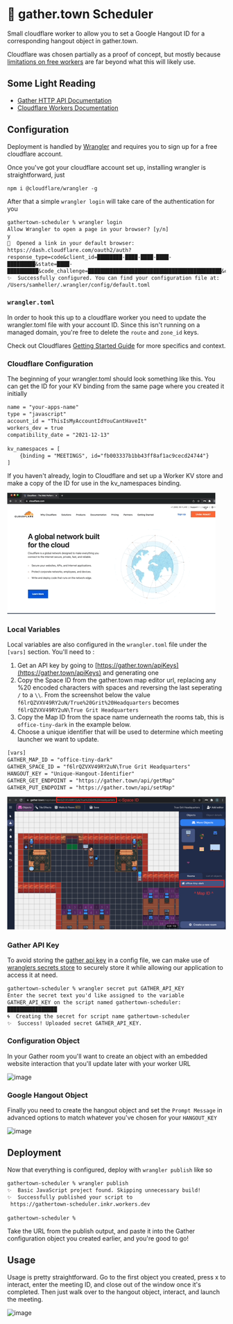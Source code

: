 # 👷 gather.town Scheduler

Small cloudflare worker to allow you to set a Google Hangout ID for a corresponding hangout object in gather.town. 

Cloudflare was chosen partially as a proof of concept, but mostly because [limitations on free workers](https://developers.cloudflare.com/workers/platform/limits) are far beyond what this will likely use. 

## Some Light Reading
* [Gather HTTP API Documentation](https://www.notion.so/Gather-HTTP-API-3bbf6c59325f40aca7ef5ce14c677444)
* [Cloudflare Workers Documentation](https://developers.cloudflare.com/workers/)

## Configuration
Deployment is handled by [Wrangler](https://developers.cloudflare.com/workers/cli-wrangler/authentication) and requires you to sign up for a free cloudflare account. 

Once you've got your cloudflare account set up, installing wrangler is straightforward, just
```shell
npm i @cloudflare/wrangler -g
```

After that a simple `wrangler login` will take care of the authentication for you
```
gathertown-scheduler % wrangler login
Allow Wrangler to open a page in your browser? [y/n]
y
💁  Opened a link in your default browser: https://dash.cloudflare.com/oauth2/auth?response_type=code&client_id=████████-████-████-████-█████████&state=████-██████████&code_challenge=███████████████████████████████████████████&code_challenge_method=S256&redirect_uri=http%3A%2F%2Flocalhost%3A8976%2Foauth%2Fcallback&scope=account%3Aread+user%3Aread+workers%3Awrite+workers_kv%3Awrite+workers_routes%3Awrite+workers_scripts%3Awrite+workers_tail%3Aread+zone%3Aread+offline_access
✨  Successfully configured. You can find your configuration file at: /Users/samheller/.wrangler/config/default.toml
```

### `wrangler.toml`
In order to hook this up to a cloudflare worker you need to update the wrangler.toml file with your account ID. Since this isn't running on a managed domain, you're free to delete the `route` and `zone_id` keys.

Check out Cloudflares [Getting Started Guide](https://developers.cloudflare.com/workers/get-started/guide) for more specifics and context.

### Cloudflare Configuration
The beginning of your wrangler.toml should look something like this. You can get the ID for your KV binding from the same page where you created it initially
```
name = "your-apps-name"
type = "javascript"
account_id = "ThisIsMyAccountIdYouCantHaveIt"
workers_dev = true
compatibility_date = "2021-12-13"

kv_namespaces = [
    {binding = "MEETINGS", id="fb003337b1bb43ff8af1ac9cecd24744"}
]

```

If you haven't already, login to Cloudflare and set up a Worker KV store and make a copy of the ID for use in the kv_namespaces binding. 

![image](./img/create-kv-cloudflare.gif) 



### Local Variables
Local variables are also configured in the `wrangler.toml` file under the `[vars]` section. You'll need to :
1. Get an API key by going to [https://gather.town/apiKeys](https://gather.town/apiKeys) and generating one
2. Copy the Space ID from the gather.town map editor url, replacing any %20 encoded characters with spaces and reversing the last seperating `/` to a `\\`. From the screenshot below the value `f6lrQZVXV49RY2uN/True%20Grit%20Headquarters` becomes `f6lrQZVXV49RY2uN\True Grit Headquarters`
3. Copy the Map ID from the space name underneath the rooms tab, this is `office-tiny-dark` in the example below.
4. Choose a unique identifier that will be used to determine which meeting launcher we want to update.

```
[vars]
GATHER_MAP_ID = "office-tiny-dark"
GATHER_SPACE_ID = "f6lrQZVXV49RY2uN\True Grit Headquarters"
HANGOUT_KEY = "Unique-Hangout-Identifier"
GATHER_GET_ENDPOINT = "https://gather.town/api/getMap"
GATHER_PUT_ENDPOINT = "https://gather.town/api/setMap"
```

![image](./img/id-locations.png) 

### Gather API Key

To avoid storing the [gather api key](https://gather.town/apiKeys) in a config file, we can make use of [wranglers secrets store](https://developers.cloudflare.com/workers/cli-wrangler/commands#secret) to securely store it while allowing our application to access it at need. 
```
gathertown-scheduler % wrangler secret put GATHER_API_KEY
Enter the secret text you'd like assigned to the variable GATHER_API_KEY on the script named gathertown-scheduler:
████████████████
🌀  Creating the secret for script name gathertown-scheduler
✨  Success! Uploaded secret GATHER_API_KEY.
```


### Configuration Object
In your Gather room you'll want to create an object with an embedded website interaction that you'll update later with your worker URL

![image](./img/build-meeting-config-object.gif) 

### Google Hangout Object
Finally you need to create the hangout object and set the `Prompt Message` in advanced options to match whatever you've chosen for your `HANGOUT_KEY`

![image](./img/create-hangout-caller.gif) 

## Deployment

Now that everything is configured, deploy with `wrangler publish` like so 

```
gathertown-scheduler % wrangler publish
✨  Basic JavaScript project found. Skipping unnecessary build!
✨  Successfully published your script to
 https://gathertown-scheduler.inkr.workers.dev

gathertown-scheduler % 
```
Take the URL from the publish output, and paste it into the Gather configuration object you created earlier, and you're good to go!

## Usage


Usage is pretty straightforward. Go to the first object you created, press x to interact, enter the meeting ID, and close out of the window once it's completed. Then just walk over to the hangout object, interact, and launch the meeting. 

![image](./img/meeting-config-demo.gif) 
